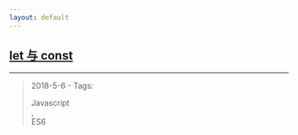 ```yaml
---
layout: default
---
```


## [let 与 const](./another-page.html)

* * *

> 2018-5-6 - Tags: <dl><dt>Javascript</dt>, <dt>ES6</dt></dl>


